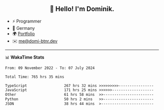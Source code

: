 <h2 align="center">👋 Hello! I'm Dominik.</h2>

- ⚡ Programmer
- 📍 Germany
- 🌍 [Portfolio](https://domi-btnr.dev)
- ✉️ [me@domi-btnr.dev](mailto://me@domi-btnr.dev)

---
📊 **WakaTime Stats**
<!--START_SECTION:waka-->

```txt
From: 09 November 2022 - To: 07 July 2024

Total Time: 765 hrs 35 mins

TypeScript                 267 hrs 32 mins >>>>>>>>>----------------   34.95 %
JavaScript                 171 hrs 25 mins >>>>>>-------------------   22.39 %
Other                      61 hrs 58 mins  >>-----------------------   08.09 %
Python                     50 hrs 2 mins   >>-----------------------   06.54 %
JSON                       38 hrs 44 mins  >------------------------   05.06 %
```

<!--END_SECTION:waka-->
